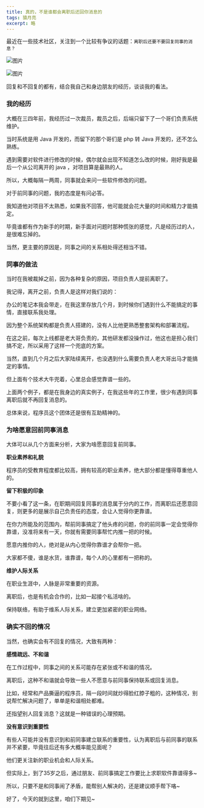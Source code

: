 ```yaml
---
title: 真的，不是谁都会离职后还回你消息的
tags: 猿月亮
excerpt: 略
---
```



最近在一些技术社区，关注到一个比较有争议的话题：`离职后还要不要回复同事的消息？`

![图片](https://mmbiz.qpic.cn/sz_mmbiz_png/o5KQuEJxTEGyoTVfLpYeZx6HBE6mUibN7IAb5bptrMMIibXU6t6icl1XuiaLGWp0QDKoVibtj4kzOLtVwJeKdDbjRPA/640?wx_fmt=png&from=appmsg&wxfrom=5&wx_lazy=1&wx_co=1)

![图片](https://mmbiz.qpic.cn/sz_mmbiz_png/o5KQuEJxTEGyoTVfLpYeZx6HBE6mUibN7yhiciaNsMlh8bs5l4FVnlibic2nadzxZogYJfhuwI7Wc2pufxfgJeSGX7A/640?wx_fmt=png&from=appmsg&wxfrom=5&wx_lazy=1&wx_co=1)

回复和不回复的都有，结合我自己和身边朋友的经历，谈谈我的看法。

### 我的经历

大概在三四年前，我经历过一次裁员，裁员之后，后端只留下了一个哥们负责系统维护。

当时系统是用 Java 开发的，而留下的那个哥们是 php 转 Java 开发的，还不怎么熟练。

遇到需要对软件进行修改的时候，偶尔就会出现不知道怎么改的时候，刚好我是最后一个从公司离开的 java ，对项目算是最熟的人。

所以，大概每隔一两周，同事就会来问一些软件修改的问题。

对于前同事的问题，我的态度是有问必答。

我知道他对项目不太熟悉，如果我不回答，他可能就会花大量的时间和精力才能搞定。

毕竟谁都有作为新手的时期，新手面对问题时那种慌张的感觉，凡是经历过的人，是很难忘掉的。

当然，更主要的原因是，同事之间的关系相处得还相当不错。

### 同事的做法

当时在我被裁掉之前，因为各种复杂的原因，项目负责人提前离职了。

我记得，离开之前，负责人是这样对我们说的：

办公的笔记本我会带走，在我这里存放几个月，到时候你们遇到什么不能搞定的事情，直接联系我处理。

因为整个系统架构都是负责人搭建的，没有人比他更熟悉整套架构和部署流程。

在这之前，每次上线都是老大哥负责的，其他研发都没操作过，他这也是担心我们搞不定，所以采用了这样一个兜底的方案。

当然，直到几个月之后大家陆续离开，也没遇到什么需要负责人老大哥出马才能搞定的事情。

但上面有个技术大牛兜着，心里总会感觉靠谱一些的。

上面两个例子，都是在我身边的真实例子，在我这些年的工作里，很少有遇到同事离职后就不再回复消息的。

总体来说，程序员这个团体还是很有互助精神的。

### 为啥愿意回前同事消息

大体可以从几个方面来分析，大家为啥愿意回复前同事。

**职业素养和礼貌**

程序员的受教育程度都比较高，拥有较高的职业素养，绝大部分都是懂得尊重他人的。

**留下积极的印象**

不要小看了这一条，在职期间回复同事的消息属于分内的工作，而离职后还愿意回复，则更多的是展示自己负责任的态度，会让人觉得你更靠谱。

在你力所能及的范围内，帮前同事搞定了他头疼的问题，你的前同事一定会觉得你靠谱，没准将来有一天，你就有需要同事帮忙内推一把的时候。

愿意内推你的人，绝对是从内心觉得你靠谱才会帮你一把。

大家都不傻，谁是水货，谁靠谱，每个人的心里都有一把称的。

**维护人际关系**

在职业生涯中，人脉是非常重要的资源。

离职后，也是有机会合作的，比如一起接个私活啥的。

保持联络，有助于维系人际关系，建立更加紧密的职业网络。

### 确实不回的情况

当然，也确实会有不回复的情况，大致有两种：

**感情疏远、不和谐**

在工作过程中，同事之间的关系可能存在紧张或不和谐的情况。

离职后，这种不和谐就会导致一些人不愿意与前同事保持联系或回复消息。

比如，经常和产品撕逼的程序员，隔一段时间就炒得脸红脖子粗的，这种情况，别说帮忙解决问题了，单单是和谐相处都难。

还指望别人回复消息？这就是一种错误的心理预期。

**没有意识到重要性**

有些人可能并没有意识到和前同事建立联系的重要性，认为离职后与前同事的联系并不紧要，毕竟往后还有多大概率能见面呢？

他们更关注新的职业机会和人际关系。

但实际上，到了35岁之后，通过朋友、前同事搞定工作要比上求职软件靠谱得多~

所以，只要不是和同事闹了矛盾，能帮别人解决的，还是建议顺手帮下咯~

好了，今天的就到这里，咱们下期见~